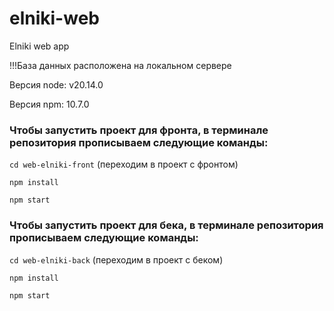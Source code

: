 # elniki-web
Elniki web app

!!!База данных расположена на локальном сервере

Версия node: v20.14.0

Версия npm: 10.7.0

### Чтобы запустить проект для фронта, в терминале репозитория прописываем следующие команды:

`cd web-elniki-front` (переходим в проект с фронтом)

`npm install`

`npm start`

### Чтобы запустить проект для бека, в терминале репозитория прописываем следующие команды:

`cd web-elniki-back` (переходим в проект с беком)

`npm install`

`npm start`
